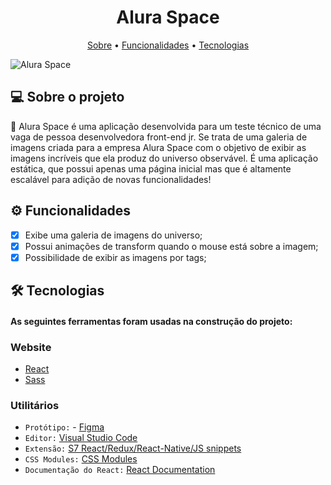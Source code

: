 <h1 align="center">Alura Space</h1>
<p align="center">
 <a href="##Sobre">Sobre</a> •
 <a href="##Funcionalidades">Funcionalidades</a> • 
 <a href="#tecnologias">Tecnologias</a> 
</p>

![Alura Space](https://github.com/alura-cursos/alura-space/blob/main/src/paginas/PaginaInicial/banner.png)
## 💻 Sobre o projeto
🚀 Alura Space é uma aplicação desenvolvida para um teste técnico de uma vaga de pessoa desenvolvedora front-end jr. Se trata de uma galeria de imagens criada para a empresa Alura Space com o objetivo de exibir as imagens incríveis que ela produz do universo observável. É uma aplicação estática, que possui apenas uma página inicial mas que é altamente escalável para adição de novas funcionalidades!

## ⚙️ Funcionalidades
 - [x] Exibe uma galeria de imagens do universo;
 - [x] Possui animações de transform quando o mouse está sobre a imagem;
 - [x] Possibilidade de exibir as imagens por tags;
 
## 🛠 Tecnologias
#### As seguintes ferramentas foram usadas na construção do projeto:

### Website
- [React](https://pt-br.reactjs.org/)
- [Sass](https://sass-lang.com/)
### Utilitários
- ``Protótipo:`` - [Figma](https://www.figma.com/file/Y1W8HJHKqlUdDFeWi8e4cz/Alura-Space-%7C-React%3A-arquivos-est%C3%A1ticos?node-id=89-4)
- ``Editor:`` [Visual Studio Code](https://code.visualstudio.com/)
- ``Extensão:`` [S7 React/Redux/React-Native/JS snippets](https://marketplace.visualstudio.com/items?itemName=dsznajder.es7-react-js-snippets)
- ``CSS Modules:`` [CSS Modules](https://github.com/css-modules/css-modules)
- ``Documentação do React:`` [React Documentation](https://create-react-app.dev/docs/adding-a-stylesheet/)
